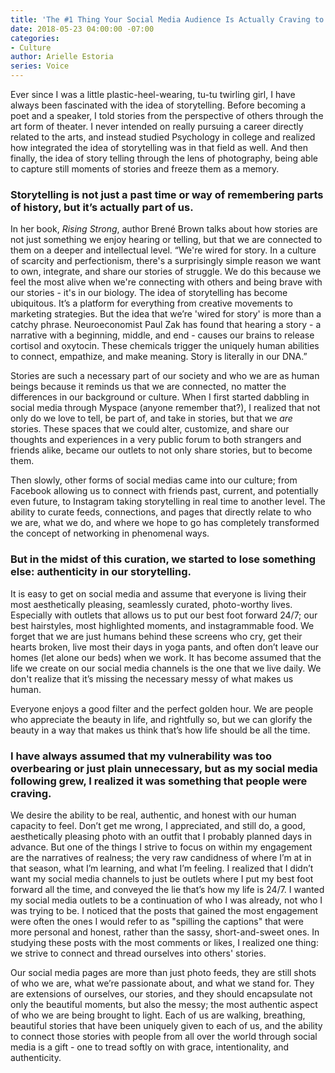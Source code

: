 ```yaml
---
title: 'The #1 Thing Your Social Media Audience Is Actually Craving to See'
date: 2018-05-23 04:00:00 -07:00
categories:
- Culture
author: Arielle Estoria
series: Voice
---
```


Ever since I was a little plastic-heel-wearing, tu-tu twirling girl, I have always been fascinated with the idea of storytelling. Before becoming a poet and a speaker, I told stories from the perspective of others through the art form of theater. I never intended on really pursuing a career directly related to the arts, and instead studied Psychology in college and realized how integrated the idea of storytelling was in that field as well. And then finally, the idea of story telling through the lens of photography, being able to capture still moments of stories and freeze them as a memory. 

### Storytelling is not just a past time or way of remembering parts of history, but it’s actually part of us. 

In her book, _Rising Strong_, author Brené Brown talks about how stories are not just something we enjoy hearing or telling, but that we are connected to them on a deeper and intellectual level. “We're wired for story. In a culture of scarcity and perfectionism, there's a surprisingly simple reason we want to own, integrate, and share our stories of struggle. We do this because we feel the most alive when we're connecting with others and being brave with our stories - it's in our biology. The idea of storytelling has become ubiquitous. It’s a platform for everything from creative movements to marketing strategies. But the idea that we’re 'wired for story' is more than a catchy phrase. Neuroeconomist Paul Zak has found that hearing a story - a narrative with a beginning, middle, and end - causes our brains to release cortisol and oxytocin. These chemicals trigger the uniquely human abilities to connect, empathize, and make meaning. Story is literally in our DNA.”

Stories are such a necessary part of our society and who we are as human beings because it reminds us that we are connected, no matter the differences in our background or culture. When I first started dabbling in social media through Myspace (anyone remember that?), I realized that not only do we love to tell, be part of, and take in stories, but that we _are_ stories. These spaces that we could alter, customize, and share our thoughts and experiences in a very public forum to both strangers and friends alike, became our outlets to not only share stories, but to become them. 

Then slowly, other forms of social medias came into our culture; from Facebook allowing us to connect with friends past, current, and potentially even future, to Instagram taking storytelling in real time to another level. The ability to curate feeds, connections, and pages that directly relate to who we are, what we do, and where we hope to go has completely transformed the concept of networking in phenomenal ways. 

### But in the midst of this curation, we started to lose something else: authenticity in our storytelling.

It is easy to get on social media and assume that everyone is living their most aesthetically pleasing, seamlessly curated, photo-worthy lives. Especially with outlets that allows us to put our best foot forward 24/7; our best hairstyles, most highlighted moments, and instagrammable food. We forget that we are just humans behind these screens who cry, get their hearts broken, live most their days in yoga pants, and often don’t leave our homes (let alone our beds) when we work. It has become assumed that the life we create on our social media channels is the one that we live daily. We don't realize that it’s missing the necessary messy of what makes us human.

Everyone enjoys a good filter and the perfect golden hour. We are people who appreciate the beauty in life, and rightfully so, but we can glorify the beauty in a way that makes us think that’s how life should be all the time. 

### I have always assumed that my vulnerability was too overbearing or just plain unnecessary, but as my social media following grew, I realized it was something that people were craving. 

We desire the ability to be real, authentic, and honest with our human capacity to feel. Don’t get me wrong, I appreciated, and still do, a good, aesthetically pleasing photo with an outfit that I probably planned days in advance. But one of the things I strive to focus on within my engagement are the narratives of realness; the very raw candidness of where I’m at in that season, what I’m learning, and what I’m feeling. I realized that I didn’t want my social media channels to just be outlets where I put my best foot forward all the time, and conveyed the lie that’s how my life is 24/7. I wanted my social media outlets to be a continuation of who I was already, not who I was trying to be. I noticed that the posts that gained the most engagement were often the ones I would refer to as "spilling  the captions" that were more personal and honest, rather than the sassy, short-and-sweet ones. In studying these posts with the most comments or likes, I realized one thing: we strive to connect and thread ourselves into others' stories.

Our social media pages are more than just photo feeds, they are still shots of who we are, what we’re passionate about, and what we stand for. They are extensions of ourselves, our stories, and they should encapsulate not only the beautiful moments, but also the messy; the most authentic aspect of who we are being brought to light. Each of us are walking, breathing, beautiful stories that have been uniquely given to each of us, and the ability to connect those stories with people from all over the world through social media is a gift - one to tread softly on with grace, intentionality, and authenticity. 